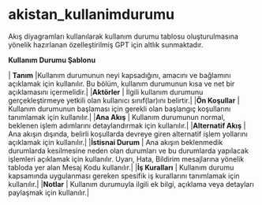 # akistan_kullanimdurumu
Akış diyagramları kullanılarak kullanım durumu tablosu oluşturulmasına yönelik hazırlanan özelleştirilmiş GPT için altlık sunmaktadır.

**Kullanım Durumu Şablonu**

| **Tanım** |Kullanım durumunun neyi kapsadığını, amacını ve bağlamını açıklamak için kullanılır. Bu bölüm, kullanım durumunun kısa ve net bir açıklamasını içermelidir.|
|**Aktörler** | İlgili  kullanım durumunu gerçekleştirmeye yetkili olan kullanıcı sınıf(lar)ını belirtir.|
|**Ön Koşullar** | Kullanım durumunun başlaması için gerekli olan başlangıç koşullarını tanımlamak için kullanılır.|
|**Ana Akış**  | Kullanım durumunun normal, beklenen işlem adımlarını detaylandırmak için kullanılır.|
|**Alternatif Akış** | Ana akışın dışında, belirli koşullarda devreye giren alternatif işlem yollarını açıklamak için kullanılır.|
|**İstisnai Durum** | Ana akışın beklenmedik durumlarda kesilmesine neden olan durumları ve bu durumlarda yapılacak işlemleri açıklamak için kullanılır.   Uyarı, Hata, Bildirim mesajlarına yönelik tabloda yer alan Mesaj Kodu   kullanılır.|
|**İş Kuralları** | Kullanım durumu kapsamında uygulanması gereken spesifik iş kurallarını tanımlamak için kullanılır.|
|**Notlar** | Kullanım durumuyla ilgili ek bilgi, açıklama veya detayları paylaşmak için kullanılır.|
